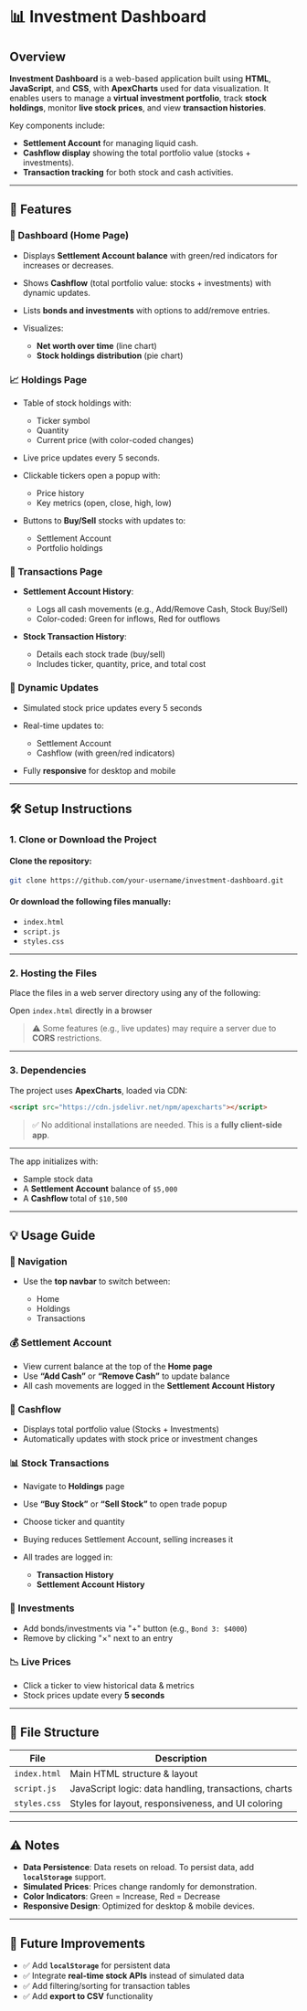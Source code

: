 # 📊 Investment Dashboard

## Overview

**Investment Dashboard** is a web-based application built using **HTML**, **JavaScript**, and **CSS**, with **ApexCharts** used for data visualization. It enables users to manage a **virtual investment portfolio**, track **stock holdings**, monitor **live stock prices**, and view **transaction histories**.

Key components include:

* **Settlement Account** for managing liquid cash.
* **Cashflow display** showing the total portfolio value (stocks + investments).
* **Transaction tracking** for both stock and cash activities.

---

## 🚀 Features

### 📌 Dashboard (Home Page)

* Displays **Settlement Account balance** with green/red indicators for increases or decreases.
* Shows **Cashflow** (total portfolio value: stocks + investments) with dynamic updates.
* Lists **bonds and investments** with options to add/remove entries.
* Visualizes:

  * **Net worth over time** (line chart)
  * **Stock holdings distribution** (pie chart)

### 📈 Holdings Page

* Table of stock holdings with:

  * Ticker symbol
  * Quantity
  * Current price (with color-coded changes)
* Live price updates every 5 seconds.
* Clickable tickers open a popup with:

  * Price history
  * Key metrics (open, close, high, low)
* Buttons to **Buy/Sell** stocks with updates to:

  * Settlement Account
  * Portfolio holdings

### 💼 Transactions Page

* **Settlement Account History**:

  * Logs all cash movements (e.g., Add/Remove Cash, Stock Buy/Sell)
  * Color-coded: Green for inflows, Red for outflows
* **Stock Transaction History**:

  * Details each stock trade (buy/sell)
  * Includes ticker, quantity, price, and total cost

### 🔄 Dynamic Updates

* Simulated stock price updates every 5 seconds
* Real-time updates to:

  * Settlement Account
  * Cashflow (with green/red indicators)
* Fully **responsive** for desktop and mobile

---

## 🛠 Setup Instructions

### 1. Clone or Download the Project

#### Clone the repository:

```bash
git clone https://github.com/your-username/investment-dashboard.git
```

#### Or download the following files manually:

* `index.html`
* `script.js`
* `styles.css`

---

### 2. Hosting the Files

Place the files in a web server directory using any of the following:


Open `index.html` directly in a browser

> ⚠️ Some features (e.g., live updates) may require a server due to **CORS** restrictions.

---

### 3. Dependencies

The project uses **ApexCharts**, loaded via CDN:

```html
<script src="https://cdn.jsdelivr.net/npm/apexcharts"></script>
```

> ✅ No additional installations are needed. This is a **fully client-side app**.

---

The app initializes with:

* Sample stock data
* A **Settlement Account** balance of `$5,000`
* A **Cashflow** total of `$10,500`

---

## 💡 Usage Guide

### 🔗 Navigation

* Use the **top navbar** to switch between:

  * Home
  * Holdings
  * Transactions

### 💰 Settlement Account

* View current balance at the top of the **Home page**
* Use **“Add Cash”** or **“Remove Cash”** to update balance
* All cash movements are logged in the **Settlement Account History**

### 💼 Cashflow

* Displays total portfolio value (Stocks + Investments)
* Automatically updates with stock price or investment changes

### 📊 Stock Transactions

* Navigate to **Holdings** page
* Use **“Buy Stock”** or **“Sell Stock”** to open trade popup
* Choose ticker and quantity
* Buying reduces Settlement Account, selling increases it
* All trades are logged in:

  * **Transaction History**
  * **Settlement Account History**

### 🏦 Investments

* Add bonds/investments via "+" button (e.g., `Bond 3: $4000`)
* Remove by clicking "×" next to an entry

### 📉 Live Prices

* Click a ticker to view historical data & metrics
* Stock prices update every **5 seconds**

---

## 📁 File Structure

| File         | Description                                           |
| ------------ | ----------------------------------------------------- |
| `index.html` | Main HTML structure & layout                          |
| `script.js`  | JavaScript logic: data handling, transactions, charts |
| `styles.css` | Styles for layout, responsiveness, and UI coloring    |

---

## ⚠ Notes

* **Data Persistence**: Data resets on reload. To persist data, add **`localStorage`** support.
* **Simulated Prices**: Prices change randomly for demonstration.
* **Color Indicators**: Green = Increase, Red = Decrease
* **Responsive Design**: Optimized for desktop & mobile devices.

---

## 🔮 Future Improvements

* ✅ Add **`localStorage`** for persistent data
* ✅ Integrate **real-time stock APIs** instead of simulated data
* ✅ Add filtering/sorting for transaction tables
* ✅ Add **export to CSV** functionality